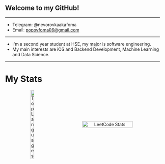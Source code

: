 ## Welcome to my GitHub!
---
- Telegram: @nevorovkaakafoma
- Email: popovfoma06@gmail.com
---
- I'm a second year student at HSE, my major is software engineering.
- My main interests are iOS and Backend Development, Machine Learning and Data Science.
---
# My Stats
<div align="center" style="display: flex; align-items: center; justify-content: center; gap: 40px;">
  <a href="https://github.com/diriavij" style="text-decoration: none;">
    <img src="https://github-readme-stats.vercel.app/api/top-langs/?username=diriavij&langs_count=10&title_color=ECECEC&text_color=ECECEC&icon_color=0891b2&bg_color=1e1e2e&hide_border=true&locale=en&custom_title=Top%20Languages" alt="Top Languages" style="width: 30%;"/>
  </a>
  <img src="https://leetcard.jacoblin.cool/YcLKXNc79R?theme=catppuccinMocha&font=Cairo&ext=heatmap" alt="LeetCode Stats" style="width: 57%;"/>
</div>

